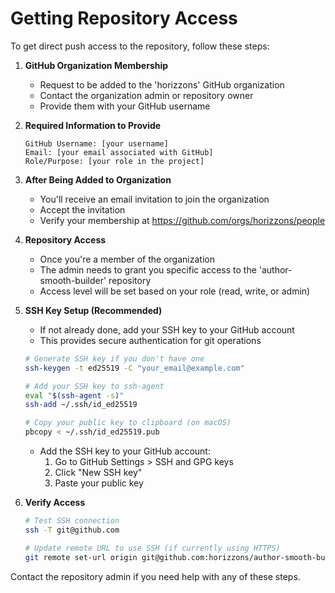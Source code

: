 # Getting Repository Access

To get direct push access to the repository, follow these steps:

1. **GitHub Organization Membership**

   - Request to be added to the 'horizzons' GitHub organization
   - Contact the organization admin or repository owner
   - Provide them with your GitHub username

2. **Required Information to Provide**

   ```
   GitHub Username: [your username]
   Email: [your email associated with GitHub]
   Role/Purpose: [your role in the project]
   ```

3. **After Being Added to Organization**

   - You'll receive an email invitation to join the organization
   - Accept the invitation
   - Verify your membership at https://github.com/orgs/horizzons/people

4. **Repository Access**

   - Once you're a member of the organization
   - The admin needs to grant you specific access to the 'author-smooth-builder' repository
   - Access level will be set based on your role (read, write, or admin)

5. **SSH Key Setup (Recommended)**

   - If not already done, add your SSH key to your GitHub account
   - This provides secure authentication for git operations

   ```bash
   # Generate SSH key if you don't have one
   ssh-keygen -t ed25519 -C "your_email@example.com"

   # Add your SSH key to ssh-agent
   eval "$(ssh-agent -s)"
   ssh-add ~/.ssh/id_ed25519

   # Copy your public key to clipboard (on macOS)
   pbcopy < ~/.ssh/id_ed25519.pub
   ```

   - Add the SSH key to your GitHub account:
     1. Go to GitHub Settings > SSH and GPG keys
     2. Click "New SSH key"
     3. Paste your public key

6. **Verify Access**

   ```bash
   # Test SSH connection
   ssh -T git@github.com

   # Update remote URL to use SSH (if currently using HTTPS)
   git remote set-url origin git@github.com:horizzons/author-smooth-builder.git
   ```

Contact the repository admin if you need help with any of these steps.
